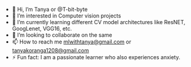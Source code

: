 - 👋 Hi, I’m Tanya or @T-bit-byte
- 👀 I’m interested in Computer vision projects
- 🌱 I’m currently learning different CV model architectures like ResNET, GoogLenet, VGG16, etc.
- 💞️ I’m looking to collaborate on the same
- 📫 How to reach me <mlwithtanya@gmail.com> or <tanyakoranga1208@gmail.com>
- ⚡ Fun fact: I am a passionate learner who also experiences anxiety.

<!---
T-bit-byte/T-bit-byte is a ✨ special ✨ repository because its `README.md` (this file) appears on your GitHub profile.
You can click the Preview link to take a look at your changes.
--->
